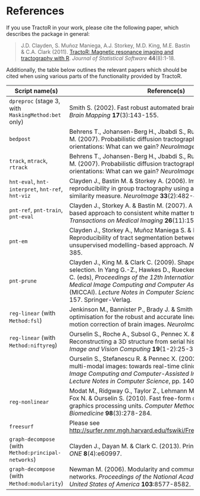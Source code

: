 # References

If you use TractoR in your work, please cite the following paper, which describes the package in general:

> J.D. Clayden, S. Muñoz Maniega, A.J. Storkey, M.D. King, M.E. Bastin & C.A. Clark (2011). [TractoR: Magnetic resonance imaging and tractography with R](http://www.jstatsoft.org/v44/i08/). _Journal of Statistical Software_ **44**(8):1-18.

Additionally, the table below outlines the relevant papers which should be cited when using various parts of the functionality provided by TractoR.

Script name(s)                                      | Reference(s)
--------------------------------------------------- | ------------------------------------------------
`dpreproc` (stage 3, with `MaskingMethod:bet` only) | Smith S. (2002). Fast robust automated brain extraction. _Human Brain Mapping_ **17**(3):143-155.
`bedpost`                                           | Behrens T., Johansen-Berg H., Jbabdi S., Rushworth M. & Woolrich M. (2007). Probabilistic diffusion tractography with multiple fibre orientations: What can we gain? _NeuroImage_ **34**(1):144-155.
`track`, `mtrack`, `rtrack`                         | Behrens T., Johansen-Berg H., Jbabdi S., Rushworth M. & Woolrich M. (2007). Probabilistic diffusion tractography with multiple fibre orientations: What can we gain? _NeuroImage_ **34**(1):144-155.
`hnt-eval`, `hnt-interpret`, `hnt-ref`, `hnt-viz`   | Clayden J., Bastin M. & Storkey A. (2006). Improved segmentation reproducibility in group tractography using a quantitative tract similarity measure. _NeuroImage_ **33**(2):482-492.
`pnt-ref`, `pnt-train`, `pnt-eval`                  | Clayden J., Storkey A. & Bastin M. (2007). A probabilistic model-based approach to consistent white matter tract segmentation. _IEEE Transactions on Medical Imaging_ **26**(11):1555–1561.
`pnt-em`                                            | Clayden J., Storkey A., Muñoz Maniega S. & Bastin M. (2009). Reproducibility of tract segmentation between sessions using an unsupervised modelling-based approach. _NeuroImage_ **45**(2):377-385.
`pnt-prune`                                         | Clayden J., King M. & Clark C. (2009). Shape modelling for tract selection. In Yang G.-Z., Hawkes D., Rueckert D., Noble A. & Taylor C. (eds), _Proceedings of the 12th International Conference on Medical Image Computing and Computer Assisted Intervention_ (MICCAI). _Lecture Notes in Computer Science_, vol. 5762, pp. 150-157. Springer-Verlag.
`reg-linear` (with `Method:fsl`)                    | Jenkinson M., Bannister P., Brady J. & Smith S. (2002). Improved optimisation for the robust and accurate linear registration and motion correction of brain images. _NeuroImage_ **17**(2):825-841.
`reg-linear` (with `Method:niftyreg`)               | Ourselin S., Roche A., Subsol G., Pennec X. & Ayache N. (2000). Reconstructing a 3D structure from serial histological sections. _Image and Vision Computing_ **19**(1-2):25-31.
                                                    | Ourselin S., Stefanescu R. & Pennec X. (2002). Robust registration of multi-modal images: towards real-time clinical applications. _Medical Image Computing and Computer-Assisted Intervention_. Vol. 2489 of _Lecture Notes in Computer Science_, pp. 140-147.
`reg-nonlinear`                                     | Modat M., Ridgway G., Taylor Z., Lehmann M., Barnes J., Hawkes D., Fox N. & Ourselin S. (2010). Fast free-form deformation using graphics processing units. _Computer Methods and Programs in Biomedicine_ **98**(3):278-284.
`freesurf`                                          | Please see <http://surfer.nmr.mgh.harvard.edu/fswiki/FreeSurferMethodsCitation>.
`graph-decompose` (with `Method:principal-networks`)| Clayden J., Dayan M. & Clark C. (2013). Principal networks. _PLoS ONE_ **8**(4):e60997.
`graph-decompose` (with `Method:modularity`)        | Newman M. (2006). Modularity and community structure in networks. _Proceedings of the National Academy of Sciences of the United States of America_ **103**:8577-8582.
